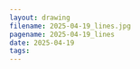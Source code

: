 ```yaml
---
layout: drawing
filename: 2025-04-19_lines.jpg
pagename: 2025-04-19_lines
date: 2025-04-19
tags:
---
```


